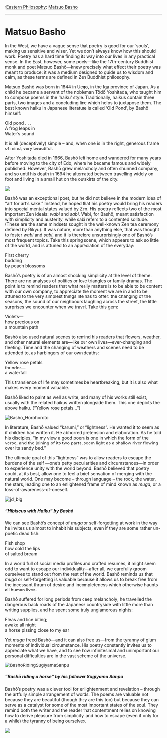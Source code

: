 :[Eastern Philosophy](https://www.theschooloflife.com/thebookoflife/category/leisure/eastern-philosophy/): [Matsuo Basho](https://www.theschooloflife.com/thebookoflife/the-great-eastern-philosophers-matsuo-basho/)

* * *

# Matsuo Basho

In the West, we have a vague sense that poetry is good for our ‘souls’, making us sensitive and wiser. Yet we don’t always know how this should work. Poetry has a hard time finding its way into our lives in any practical sense. In the East, however, some poets—like the 17th-century Buddhist monk and poet Matsuo Bashō—knew precisely what effect their poetry was meant to produce: it was a medium designed to guide us to wisdom and calm, as these terms are defined in Zen Buddhist philosophy.

Matsuo Bashō was born in 1644 in Uego, in the Iga province of Japan. As a child he became a servant of the nobleman Tōdō Yoshitada, who taught him to compose poems in the ‘haiku’ style. Traditionally, haikus contain three parts, two images and a concluding line which helps to juxtapose them. The best known haiku in Japanese literature is called ‘Old Pond’, by Bashō himself:

Old pond . . .  
A frog leaps in  
Water’s sound

It is all (deceptively) simple – and, when one is in the right, generous frame of mind, very beautiful.

After Yoshitada died in 1666, Bashō left home and wandered for many years before moving to the city of Edo, where he became famous and widely published. However, Bashō grew melancholy and often shunned company, and so until his death in 1694 he alternated between travelling widely on foot and living in a small hut on the outskirts of the city.

![](https://www.theschooloflife.com/thebookoflife/wp-content/uploads/2014/11/Basho_by_Hokusai-small-705x1024.jpg)

Bashō was an exceptional poet, but he did not believe in the modern idea of “art for art’s sake.” Instead, he hoped that his poetry would bring his readers into special mental states valued by Zen. His poetry reflects two of the most important Zen ideals: _wabi_ and _sabi_. Wabi, for Bashō, meant satisfaction with simplicity and austerity, while sabi refers to a contented solitude. (These are the same mindsets sought in the well-known Zen tea ceremony defined by Rikyu). It was nature, more than anything else, that was thought to foster _wabi_ and _sabi_, and it is therefore unsurprisingly one of Bashō’s most frequent topics. Take this spring scene, which appears to ask so little of the world, and is attuned to an appreciation of the everyday:

First cherry  
budding  
by peach blossoms

Bashō’s poetry is of an almost shocking simplicity at the level of theme. There are no analyses of politics or love triangles or family dramas. The point is to remind readers that what really matters is to be able to be content with our own company, to appreciate the moment we are in and to be attuned to the very simplest things life has to offer: the changing of the seasons, the sound of our neighbours laughing across the street, the little surprises we encounter when we travel. Take this gem:

Violets—  
how precious on  
a mountain path

Bashō also used natural scenes to remind his readers that flowers, weather, and other natural elements are—like our own lives—ever-changing and fleeting. Time and the changing of weathers and scenes need to be attended to, as harbingers of our own deaths:

Yellow rose petals  
thunder—  
a waterfall

This transience of life may sometimes be heartbreaking, but it is also what makes every moment valuable.

Bashō liked to paint as well as write, and many of his works still exist, usually with the related haikus written alongside them. This one depicts the above haiku. (“Yellow rose petals…”)

![Basho_Horohoroto](https://www.theschooloflife.com/thebookoflife/wp-content/uploads/2014/09/Basho_Horohoroto.jpg)

In literature, Bashō valued “karumi,” or “lightness”. He wanted it to seem as if children had written it. He abhorred pretension and elaboration. As he told his disciples, “in my view a good poem is one in which the form of the verse, and the joining of its two parts, seem light as a shallow river flowing over its sandy bed.”

The ultimate goal of this “lightness” was to allow readers to escape the burdens of the self —one’s petty peculiarities and circumstances—in order to experience unity with the world beyond. Bashō believed that poetry could, at its best, allow one to feel a brief sensation of merging with the natural world. One may become – through language – the rock, the water, the stars, leading one to an enlightened frame of mind known as _muga_, or a loss-of-awareness-of-oneself.

![jd_big](https://www.theschooloflife.com/thebookoflife/wp-content/uploads/2014/09/jd_big.jpg)

##### “Hibiscus with Haiku” by Bashō

We can see Bashō’s concept of _muga_ or self-forgetting at work in the way he invites us almost to inhabit his subjects, even if they are some rather un-poetic dead fish:

Fish shop  
how cold the lips  
of salted bream

In a world full of social media profiles and crafted resumes, it might seem odd to want to escape our individuality—after all, we carefully groom ourselves to stand out from the rest of the world. Bashō reminds us that _muga_ or self-forgetting is valuable because it allows us to break free from the incessant thrum of desire and incompleteness which otherwise haunts all human lives.

Bashō suffered for long periods from deep melancholy; he travelled the dangerous back roads of the Japanese countryside with little more than writing supplies, and he spent some truly unglamorous nights:

Fleas and lice biting;  
awake all night  
a horse pissing close to my ear

Yet _muga_ freed Bashō—and it can also free us—from the tyranny of glum moments of individual circumstance. His poetry constantly invites us to appreciate what we have, and to see how infinitesimal and unimportant our personal difficulties are in the vast scheme of the universe.

![BashoRidingSugiyamaSanpu](https://www.theschooloflife.com/thebookoflife/wp-content/uploads/2014/09/BashoRidingSugiyamaSanpu.jpg)

##### “Bashō riding a horse” by his follower Sugiyama Sanpu

Bashō’s poetry was a clever tool for enlightenment and revelation – through the artfully simple arrangement of words. The poems are valuable not because they are beautiful (though they are this too) but because they can serve as a catalyst for some of the most important states of the soul. They remind both the writer and the reader that contentment relies on knowing how to derive pleasure from simplicity, and how to escape (even if only for a while) the tyranny of being ourselves.

[![](https://img.youtube.com/vi/90-2Dg2CJdw/0.jpg)](https://www.youtube.com/embed/90-2Dg2CJdw '')
